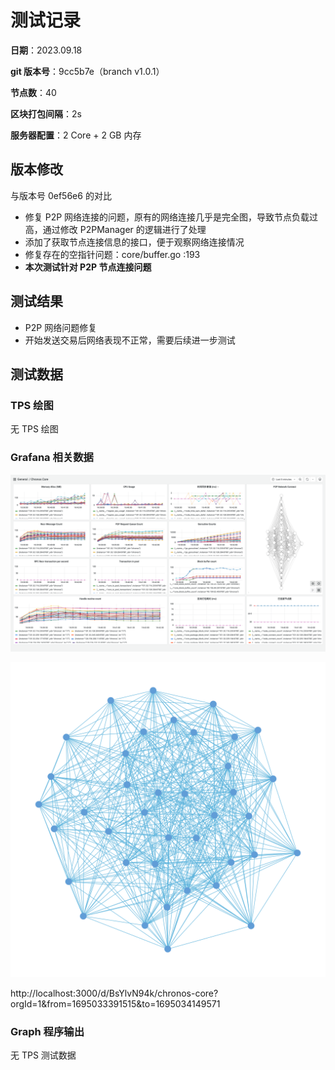 # 测试记录

**日期**：2023.09.18

**git 版本号**：9cc5b7e（branch v1.0.1）

**节点数**：40

**区块打包间隔**：2s

**服务器配置**：2 Core + 2 GB 内存

## 版本修改

与版本号 0ef56e6 的对比

* 修复 P2P 网络连接的问题，原有的网络连接几乎是完全图，导致节点负载过高，通过修改 P2PManager 的逻辑进行了处理
* 添加了获取节点连接信息的接口，便于观察网络连接情况
* 修复存在的空指针问题：core/buffer.go :193
* **本次测试针对 P2P 节点连接问题**

## 测试结果

* P2P 网络问题修复
* 开始发送交易后网络表现不正常，需要后续进一步测试

## 测试数据

### TPS 绘图

无 TPS 绘图

### Grafana 相关数据

![image-20230918194331647](./assets/image-20230918194331647.png)

<img src="./assets/[2023-09-18 19:36:27]p2p-network-graph.svg" alt="[2023-09-18 19:36:27]p2p-network-graph" style="zoom: 67%;" />

http://localhost:3000/d/BsYlvN94k/chronos-core?orgId=1&from=1695033391515&to=1695034149571

### Graph 程序输出

无 TPS 测试数据